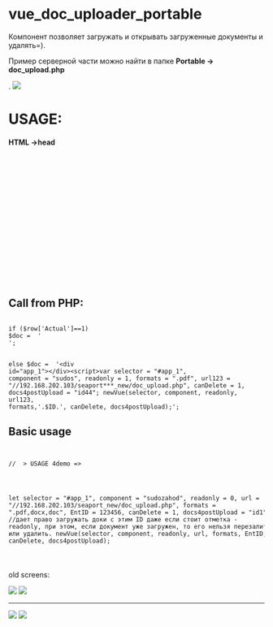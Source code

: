# vue_doc_uploader_portable
Компонент позволяет загружать и открывать загруженные документы и удалять=). 
<p>Пример серверной части можно найти в папке <b>Portable -> doc_upload.php</b></p>. 

<img src="https://m.vk.com/doc-125614288_465782482">
<h1>USAGE:</h1>
<h4>HTML ->head</h4>
<code>
<pre>
<!-- VUE -->
<link 	href="./js/uploader/portable/css/style.css"         type="text/css" rel="stylesheet"/>
<link 	href="./js/uploader/portable/css/bootstrap.min.css" type="text/css" rel="stylesheet"/>
<link 	href="./js/uploader/portable/css/bootstrap-vue.css" type="text/css" rel="stylesheet"/>
<script src='./js/uploader/portable/libs/vue.js'            type="text/javascript"></script>
<script	src="./js/uploader/portable/libs/bootstrap-vue.js"  type="text/javascript"></script>
<script src="./js/uploader/portable/libs/axios.min.js"      type="text/javascript"></script>

<script src="./js/uploader/portable/script.js"              type="text/javascript" ></script>
<script src="./js/uploader/portable/libs/polyfill.min.js"   type="text/javascript"></script>

<link href="https://use.fontawesome.com/releases/v5.0.9/css/all.css"  rel="stylesheet" >
<!-- /VUE -->
</pre>
</code>
<h2>Call from PHP:</h2>
<code>
if ($row['Actual']==1) 
$doc =  '<div id="app_1"></div><script>var selector = "#app_1", component = "sudos", readonly = 0, formats = ".pdf", url123 = "//192.168.202.103/seaport***_new/doc_upload.php", canDelete = 1, docs4postUpload = "id44"; newVue(selector, component, readonly, url123, formats,'.$ID.', canDelete, docs4postUpload); </script>';

else 
$doc =  '<div id="app_1"></div><script>var selector = "#app_1", component = "sudos", readonly = 1, formats = ".pdf", url123 = "//192.168.202.103/seaport***_new/doc_upload.php", canDelete = 1, docs4postUpload = "id44"; newVue(selector, component, readonly, url123, formats,'.$ID.', canDelete, docs4postUpload);</script>';
</code>

<h2>Basic usage</h2>
<code>
<pre>
//  > USAGE 4demo => 	 
 <div align="center" id="app_1" ></div>

let
       selector = "#app_1",
       component = "sudozahod",
       readonly = 0, 
       url = "//192.168.202.103/seaport_new/doc_upload.php",
       formats = ".pdf,docx,doc",
       EntID = 123456,
       canDelete = 1,
       docs4postUpload = "id1"; //дает право загружать доки с этим ID даже если стоит отметка - readonly, при этом, если документ уже загружен, то его нельзя перезалить или удалить.
       newVue(selector, component, readonly, url, formats, EntID, canDelete, docs4postUpload); 
</pre>
</code> 

<p>old screens:</p>
<img src="https://pp.userapi.com/c834102/v834102776/11174e/oZxAjIAhtB8.jpg">
<img src="https://pp.userapi.com/c845322/v845322120/36ed9/UVptQSyjThM.jpg">

<hr>
<img src="https://sun1-4.userapi.com/c840429/v840429274/7371a/CgXOasGuA6g.jpg">
<img src="https://m.vk.com/doc40778210_463992267">
